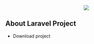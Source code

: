 <p align="center"><img src="https://laravel.com/assets/img/components/logo-laravel.svg"></p>

## About Laravel Project

<p align="center">
 <ul>
     <li>Download project</li>
</ul>
</p>
